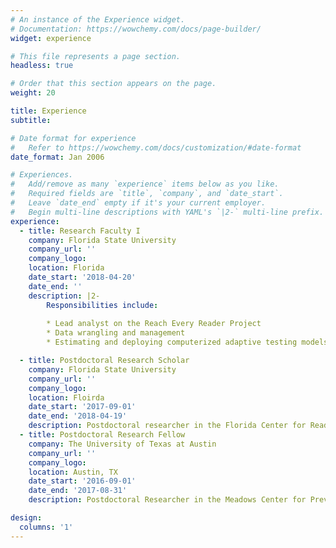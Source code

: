 ```yaml
---
# An instance of the Experience widget.
# Documentation: https://wowchemy.com/docs/page-builder/
widget: experience

# This file represents a page section.
headless: true

# Order that this section appears on the page.
weight: 20

title: Experience
subtitle:

# Date format for experience
#   Refer to https://wowchemy.com/docs/customization/#date-format
date_format: Jan 2006

# Experiences.
#   Add/remove as many `experience` items below as you like.
#   Required fields are `title`, `company`, and `date_start`.
#   Leave `date_end` empty if it's your current employer.
#   Begin multi-line descriptions with YAML's `|2-` multi-line prefix.
experience:
  - title: Research Faculty I
    company: Florida State University
    company_url: ''
    company_logo:
    location: Florida
    date_start: '2018-04-20'
    date_end: ''
    description: |2-
        Responsibilities include:
        
        * Lead analyst on the Reach Every Reader Project
        * Data wrangling and management 
        * Estimating and deploying computerized adaptive testing models

  - title: Postdoctoral Research Scholar
    company: Florida State University
    company_url: ''
    company_logo: 
    location: Floirda
    date_start: '2017-09-01'
    date_end: '2018-04-19'
    description: Postdoctoral researcher in the Florida Center for Reading Research
  - title: Postdoctoral Research Fellow
    company: The University of Texas at Austin
    company_url: ''
    company_logo:
    location: Austin, TX
    date_start: '2016-09-01'
    date_end: '2017-08-31'
    description: Postdoctoral Researcher in the Meadows Center for Preventing Educational Risk

design:
  columns: '1'
---
```

